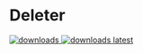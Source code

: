 # Deleter

<a href="https://github.com/W-OVERFLOW/Deleter/releases" target="_blank">
<img alt="downloads" src="https://img.shields.io/github/downloads/W-OVERFLOW/Deleter/total?color=F5C400&style=for-the-badge" /> <img alt="downloads latest" src="https://img.shields.io/github/downloads-pre/W-OVERFLOW/Deleter/latest/total?color=F5C400&style=for-the-badge" />
